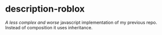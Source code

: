 # description-roblox
*A less complex and worse* javascript implementation of my previous repo. Instead of composition it uses inheritance.
